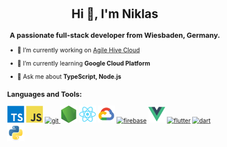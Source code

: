 <h1 align="center">Hi 👋, I'm Niklas</h1>
<h3 align="center">A passionate full-stack developer from Wiesbaden, Germany.</h3>

- 🔭 I’m currently working on [Agile Hive Cloud](https://agile-hive.com/product-cloud/)

- 🌱 I’m currently learning **Google Cloud Platform**

- 💬 Ask me about **TypeScript, Node.js**

<h3 align="left">Languages and Tools:</h3>
<p align="left">
    <!-- TS -->
    <a href="https://www.typescriptlang.org/" target="_blank">
        <img src="https://raw.githubusercontent.com/devicons/devicon/master/icons/typescript/typescript-original.svg"
            alt="typescript" width="40" height="40" /></a>
    <!-- JS -->
    <a href="https://developer.mozilla.org/en-US/docs/Web/JavaScript" target="_blank">
        <img src="https://raw.githubusercontent.com/devicons/devicon/master/icons/javascript/javascript-original.svg"
            alt="javascript" width="40" height="40" /></a>
    <!-- Git -->
    <a href="https://git-scm.com/" target="_blank">
        <img src="https://www.vectorlogo.zone/logos/git-scm/git-scm-icon.svg" alt="git" width="40" height="40" /> </a>
    <!-- Node -->
    <a href="https://nodejs.org/" target="_blank">
        <img src="https://raw.githubusercontent.com/devicons/devicon/master/icons/nodejs/nodejs-original.svg"
            alt="nodejs" width="40" height="40" /></a>
    <!-- React -->
    <a href="https://reactjs.org/" target="_blank">
        <img src="https://raw.githubusercontent.com/devicons/devicon/master/icons/react/react-original.svg"
            alt="react" width="40" height="40" /></a>
    <!-- GCP -->
    <a href="https://cloud.google.com/" target="_blank">
        <img src="https://raw.githubusercontent.com/devicons/devicon/master/icons/googlecloud/googlecloud-original.svg"
            alt="gcp" width="40" height="40" /></a>
    <!-- Firebase -->
    <a href="https://firebase.google.com/" target="_blank">
        <img src="https://www.vectorlogo.zone/logos/firebase/firebase-icon.svg"
            alt="firebase" width="40" height="40" /></a>
    <!-- Vue -->
    <a href="https://vuejs.org/" target="_blank">
        <img src="https://raw.githubusercontent.com/devicons/devicon/master/icons/vuejs/vuejs-original.svg"
            alt="vuejs" width="40" height="40" /></a>
    <!-- Flutter -->
    <a href="https://flutter.dev" target="_blank">
        <img src="https://www.vectorlogo.zone/logos/flutterio/flutterio-icon.svg" alt="flutter" width="40"
            height="40" /></a>
    <!-- Dart -->
    <a href="https://dart.dev" target="_blank">
        <img src="https://www.vectorlogo.zone/logos/dartlang/dartlang-icon.svg" alt="dart" width="40" height="40" /></a>
    <!-- Python -->
    <a href="https://www.python.org" target="_blank">
        <img src="https://raw.githubusercontent.com/devicons/devicon/master/icons/python/python-original.svg"
            alt="python" width="40" height="40" /></a>

</p>

<!-- Languages -->
<!-- <p><img align="left"
        src="https://github-readme-stats.vercel.app/api/top-langs?username=niklasschloegel&show_icons=true&theme=dark&hide_border=true&locale=en&layout=compact"
        alt="niklasschloegel" /></p> -->

<!-- Stats -->
<!-- <p>&nbsp;<img align="center"
        src="https://github-readme-stats.vercel.app/api?username=niklasschloegel&show_icons=true&theme=dark&hide_border=true&locale=en"
        alt="niklasschloegel" /></p> -->

<!-- Streak -->
<!-- <p><img align="center" src="https://github-readme-streak-stats.herokuapp.com/?user=niklasschloegel&theme=dark"
        alt="niklasschloegel" /></p>
 -->

